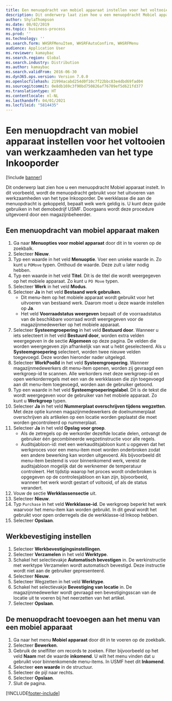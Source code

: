 ```yaml
---
title: Een menuopdracht van mobiel apparaat instellen voor het voltooien van werkzaamheden van het type Inkooporder
description: Dit onderwerp laat zien hoe u een menuopdracht Mobiel apparaat instelt.
author: ShylaThompson
ms.date: 08/02/2019
ms.topic: business-process
ms.prod: ''
ms.technology: ''
ms.search.form: WHSRFMenuItem, WHSRFAutoConfirm, WHSRFMenu
audience: Application User
ms.reviewer: kamaybac
ms.search.region: Global
ms.search.industry: Distribution
ms.author: kamaybac
ms.search.validFrom: 2016-06-30
ms.dyn365.ops.version: Version 7.0.0
ms.openlocfilehash: 21994acabd254d0f10c7f22bbc83e4dbd69fad04
ms.sourcegitcommit: 0e8db169c3f90bd750826af76709ef5d621fd377
ms.translationtype: HT
ms.contentlocale: nl-NL
ms.lasthandoff: 04/01/2021
ms.locfileid: "5814435"
---
```

# <a name="set-up-a-mobile-device-menu-item-for-completing-work-of-type-purchase-order"></a>Een menuopdracht van mobiel apparaat instellen voor het voltooien van werkzaamheden van het type Inkooporder

[!include [banner](../../includes/banner.md)]

Dit onderwerp laat zien hoe u een menuopdracht Mobiel apparaat instelt. In dit voorbeeld, wordt de menuopdracht gebruikt voor het uitvoeren van werkzaamheden van het type Inkooporder. De werkklasse die aan de menuopdracht is gekoppeld, bepaalt welk werk geldig is. U kunt deze guide gebruiken in het demobedrijf USMF. Doorgaans wordt deze procedure uitgevoerd door een magazijnbeheerder.


## <a name="create-a-mobile-device-menu-item"></a>Een menuopdracht van mobiel apparaat maken
1. Ga naar **Menuopties voor mobiel apparaat** door dit in te voeren op de zoekbalk.
2. Selecteer **Nieuw**.
3. Typ een waarde in het veld **Menuoptie**. Voer een unieke waarde in. Zo kunt u `POMove` typen. Onthoud de waarde. Deze zult u later nodig hebben.  
4. Typ een waarde in het veld **Titel**. Dit is de titel die wordt weergegeven op het mobiele apparaat. Zo kunt u `PO Move` typen.  
5. Selecteer **Werk** in het veld **Modus**.
6. Selecteer **Ja** in het veld **Bestaand werk gebruiken**.
    - Dit menu-item op het mobiele apparaat wordt gebruikt voor het uitvoeren van bestaand werk. Daarom moet u deze waarde instellen op **Ja**.  
    - Het veld **Voorraadstatus weergeven** bepaalt of de voorraadstatus van de beschikbare voorraad wordt weergegeven voor de magazijnmedewerker op het mobiele apparaat.  
7. Selecteer **Systeemgroepering** in het veld **Bestuurd door**. Wanneer u iets selecteert in het veld **Bestuurd door**, worden extra velden weergegeven in de sectie **Algemeen** op deze pagina. De velden die worden weergegeven zijn afhankelijk van wat u hebt geselecteerd. Als u **Systeemgroepering** selecteert, worden twee nieuwe velden toegevoegd. Deze worden hieronder nader uitgelegd.  
8. Selecteer **WorkPoolId** in het veld **Systeemgroepering**. Wanneer magazijnmedewerkers dit menu-item openen, worden zij gevraagd een werkgroep-id te scannen. Alle werkorders met deze werkgroep-id en open werkorderregels met een van de werkklassen die zijn toegevoegd aan dit menu-item toegevoegd, worden aan de gebruiker getoond.  
9. Typ een waarde in het veld **Systeemgroeperingslabel**. Dit is de tekst die wordt weergegeven voor de gebruiker van het mobiele apparaat. Zo kunt u **Werkgroep** typen.  
10. Selecteer **Ja** in het veld **Nummerplaat overschrijven tijdens wegzetten**. Met deze optie kunnen magazijnmedewerkers de doelnummerplaat overschrijven als artikelen op een locatie worden geplaatst die moet worden gecontroleerd op nummerplaat.  
11. Selecteer **Ja** in het veld **Opslag voor groep**.
    - Als de zetregels op de werkorder dezelfde locatie delen, ontvangt de gebruiker één gecombineerde wegzetinstructie voor alle regels. 
    - Auditsjabloon-id: met een werkauditsjabloon kunt u opgeven dat het werkproces voor een menu-item moet worden onderbroken zodat een andere bewerking kan worden uitgevoerd. Als bijvoorbeeld dit menu-item bestemd is voor binnenkomend werk, vereist de auditsjabloon mogelijk dat de werknemer de temperatuur controleert. Het tijdstip waarop het proces wordt onderbroken is opgegeven op de controlesjabloon en kan zijn, bijvoorbeeld, wanneer het werk wordt gestart of voltooid, of als de status verandert.  
12. Vouw de sectie **Werkklassensectie** uit.
13. Selecteer **Nieuw**.
14. Typ `Purchase` in het veld **Werkklasse-id**. De werkgroep beperkt het werk waarvoor het menu-item kan worden gebruikt. In dit geval wordt het gebruikt voor open orderregels die de werkklasse-id Inkoop hebben.  
15. Selecteer **Opslaan**.

## <a name="set-up-work-confirmation"></a>Werkbevestiging instellen
1. Selecteer **Werkbevestigingsinstellingen**.
2. Selecteer **Verzamelen** in het veld **Werktype**.
3. Schakel het selectievakje **Automatisch bevestigen** in. De werkinstructie met werktype Verzamelen wordt automatisch bevestigd. Deze instructie wordt niet aan de gebruiker gepresenteerd.  
4. Selecteer **Nieuw**.
5. Selecteer Wegzetten in het veld **Werktype**.
6. Schakel het selectievakje **Bevestiging van locatie** in. De magazijnmedewerker wordt gevraagd een bevestigingsscan van de locatie uit te voeren bij het neerzetten van het artikel.  
7. Selecteer **Opslaan**.

## <a name="add-the-menu-item-to-a-mobile-device-menu"></a>De menuopdracht toevoegen aan het menu van een mobiel apparaat
1. Ga naar het menu **Mobiel apparaat** door dit in te voeren op de zoekbalk.
2. Selecteer **Bewerken**.
3. Gebruik de snelfilter om records te zoeken. Filter bijvoorbeeld op het veld **Naam** met de waarde **inkomend**. U wilt het menu vinden dat u gebruikt voor binnenkomende menu-items. In USMF heet dit **Inkomend**.  
4. Selecteer **een waarde** in de structuur.
5. Selecteer de pijl naar rechts.
6. Selecteer **Opslaan**.
7. Sluit de pagina.


[!INCLUDE[footer-include](../../../includes/footer-banner.md)]